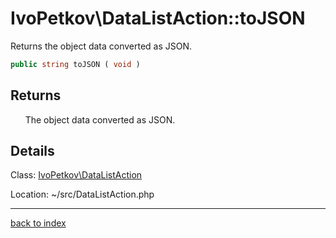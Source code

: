 # IvoPetkov\DataListAction::toJSON

Returns the object data converted as JSON.

```php
public string toJSON ( void )
```

## Returns

&nbsp;&nbsp;&nbsp;&nbsp;&nbsp;&nbsp;The object data converted as JSON.

## Details

Class: [IvoPetkov\DataListAction](ivopetkov.datalistaction.class.md)

Location: ~/src/DataListAction.php

---

[back to index](index.md)

